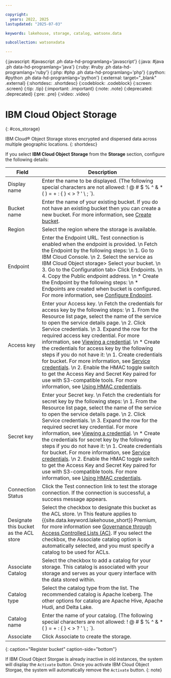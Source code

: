 ```yaml
---

copyright:
  years: 2022, 2025
lastupdated: "2025-07-03"

keywords: lakehouse, storage, catalog, watsonx.data

subcollection: watsonxdata

---
```


{:javascript: #javascript .ph data-hd-programlang='javascript'}
{:java: #java .ph data-hd-programlang='java'}
{:ruby: #ruby .ph data-hd-programlang='ruby'}
{:php: #php .ph data-hd-programlang='php'}
{:python: #python .ph data-hd-programlang='python'}
{:external: target="_blank" .external}
{:shortdesc: .shortdesc}
{:codeblock: .codeblock}
{:screen: .screen}
{:tip: .tip}
{:important: .important}
{:note: .note}
{:deprecated: .deprecated}
{:pre: .pre}
{:video: .video}

# IBM Cloud Object Storage
{: #cos_storage}

IBM Cloud® Object Storage stores encrypted and dispersed data across multiple geographic locations.
{: shortdesc}

If you select **IBM Cloud Object Storage** from the **Storage** section, configure the following details:

 | Field | Description |
 |--------------------------|----------------|
 | Display name | Enter the name to be displayed. (The following special characters are not allowed: ! @ # $ % ^ & * ( ) = + : { } < > ? ' \ ; `).|
 | Bucket name | Enter the name of your existing bucket. If you do not have an existing bucket then you can create a new bucket. For more information, see [Create bucket](https://cloud.ibm.com/docs/cloud-object-storage?topic=cloud-object-storage-getting-started-cloud-object-storage#gs-create-buckets).|
 | Region | Select the region where the storage is available.|
 | Endpoint | Enter the Endpoint URL. Test connection is enabled when the endpoint is provided. \n Fetch the Endpoint by the following steps: \n 1. Go to IBM Cloud Console. \n 2. Select the service as IBM Cloud Object storage> Select your bucket. \n 3. Go to the Configuration tab> Click Endpoints. \n 4. Copy the Public endpoint address. \n * Create the Endpoint by the following steps: \n * Endpoints are created when bucket is configured. For more information, see [Configure Endpoint](https://cloud.ibm.com/docs/cloud-object-storage?topic=cloud-object-storage-endpoints).|
 | Access key | Enter your Access key. \n Fetch the credentials for access key by the following steps: \n 1. From the Resource list page, select the name of the service to open the service details page. \n 2. Click Service credentials. \n 3. Expand the row for the required access key credential. For more information, see [Viewing a credential](https://cloud.ibm.com/docs/account?topic=account-service_credentials&interface=ui#viewing-credentials-ui). \n * Create the credentials for access key by the following steps if you do not have it: \n 1. Create credentials for bucket. For more information, see [Service credentials](https://cloud.ibm.com/docs/cloud-object-storage?topic=cloud-object-storage-service-credentials). \n 2. Enable the HMAC toggle switch to get the Access Key and Secret Key paired for use with S3-compatible tools. For more information, see [Using HMAC credentials](https://cloud.ibm.com/docs/cloud-object-storage?topic=cloud-object-storage-uhc-hmac-credentials-main). |
 | Secret key | Enter your Secret key. \n Fetch the credentials for secret key by the following steps: \n 1. From the Resource list page, select the name of the service to open the service details page. \n 2. Click Service credentials. \n 3. Expand the row for the required secret key credential. For more information, see [Viewing a credential](https://cloud.ibm.com/docs/account?topic=account-service_credentials&interface=ui#viewing-credentials-ui). \n * Create the credentials for secret key by the following steps if you do not have it: \n 1. Create credentials for bucket. For more information, see [Service credentials](https://cloud.ibm.com/docs/cloud-object-storage?topic=cloud-object-storage-service-credentials). \n 2. Enable the HMAC toggle switch to get the Access Key and Secret Key paired for use with S3-compatible tools. For more information, see [Using HMAC credentials](https://cloud.ibm.com/docs/cloud-object-storage?topic=cloud-object-storage-uhc-hmac-credentials-main). |
 | Connection Status | Click the Test connection link to test the storage connection. If the connection is successful, a success message appears.|
| Designate this bucket as the ACL store | Select the checkbox to designate this bucket as the ACL store. \n This feature applies to {{site.data.keyword.lakehouse_short}} Premium, for more information see [Governance through Access Controlled Lists (AC)](https://dataplatform.cloud.ibm.com/docs/content/wsj/wx-data/gov_acl.html?context=wxd&audience=wdp). If you select the checkbox, the Associate catalog option is automatically selected, and you must specify a catalog to be used for ACLs.|
 | Associate Catalog | Select the checkbox to add a catalog for your storage. This catalog is associated with your storage and serves as your query interface with the data stored within. |
 | Catalog type | Select the catalog type from the list. The recommended catalog is Apache Iceberg. The other options for catalog are Apache Hive, Apache Hudi, and Delta Lake.|
 | Catalog name | Enter the name of your catalog. (The following special characters are not allowed: ! @ # $ % ^ & * ( ) = + : { } < > ? ' \ ; `).|
 | Associate | Click Associate to create the storage. |
 {: caption="Register bucket" caption-side="bottom"}

If IBM Cloud Object Storgae is already inactive in old instances, the system will display the `Activate` button. Once you activate IBM Cloud Object Storgae, the system will automatically remove the `Activate` button.
{: note}
